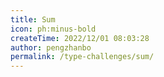 ```yaml
---
title: Sum
icon: ph:minus-bold
createTime: 2022/12/01 08:03:28
author: pengzhanbo
permalink: /type-challenges/sum/
---
```

